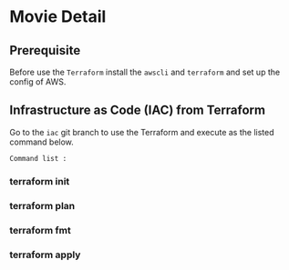 # Movie Detail

## Prerequisite
Before use the `Terraform` install the `awscli` and `terraform` and set up the config of AWS.

## Infrastructure as Code (IAC) from Terraform
Go to the `iac` git branch to use the Terraform and execute as the listed command below.

`Command list : `
### terraform init
### terraform plan
### terraform fmt
### terraform apply